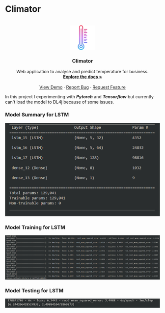 # Climator

<br />
<div align="center">
  <a href="https://github.com/amirul-zafrin/climator">
    <img src="https://github.com/amirul-zafrin/climator/blob/main/public/logo.png" alt="Logo" width="80" height="80">
  </a>

<h3 align="center">Climator</h3>

  <p align="center">
    Web application to analyse and predict temperature for business. 
    <br />
    <a href="https://github.com/amirul-zafrin/climator"><strong>Explore the docs »</strong></a>
    <br />
    <br />
    <a href="https://github.com/amirul-zafrin/climator">View Demo</a>
    ·
    <a href="https://github.com/amirul-zafrin/climator/issues">Report Bug</a>
    ·
    <a href="https://github.com/amirul-zafrin/climator/issues">Request Feature</a>
  </p>
</div>

In this project I experimenting with **_Pytorch_** and **_Tensorflow_** but currently can't load the model to DL4j because of some issues.

### Model Summary for LSTM

![LSTM](https://github.com/amirul-zafrin/climator/blob/main/public/LSTM_TF.png)

### Model Training for LSTM

![Training](https://github.com/amirul-zafrin/climator/blob/main/public/LSTM_TF_training.png)

### Model Testing for LSTM

![Test](https://github.com/amirul-zafrin/climator/blob/main/public/LSTM_TF_test.png)
